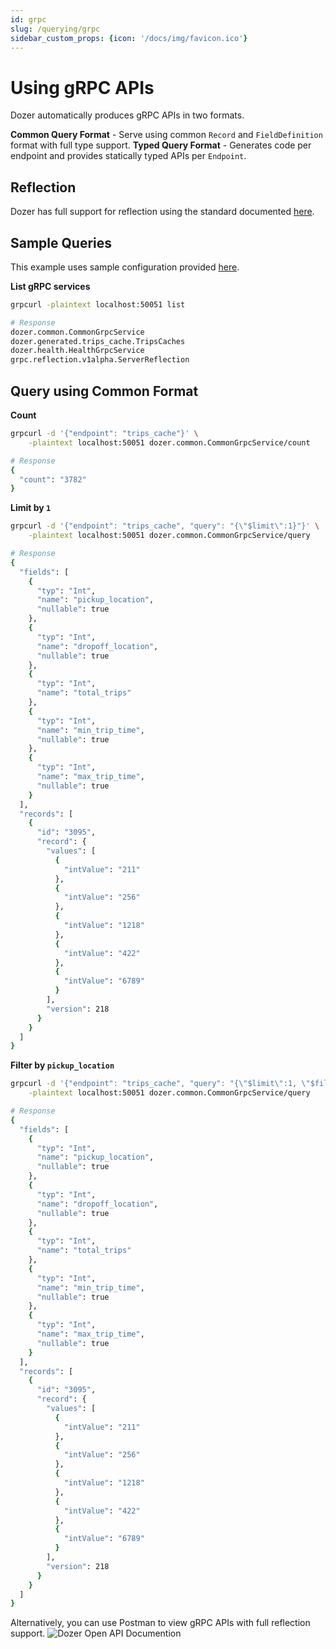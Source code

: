 ```yaml
---
id: grpc
slug: /querying/grpc
sidebar_custom_props: {icon: '/docs/img/favicon.ico'}
---
```

# Using gRPC APIs

Dozer automatically produces gRPC APIs in two formats.

**Common Query Format** - Serve using common `Record` and `FieldDefinition` format with full type support.
**Typed Query Format** - Generates code per endpoint and provides statically typed APIs per `Endpoint`.

## Reflection
Dozer has full support for reflection using the standard documented [here](https://github.com/grpc/grpc/blob/master/doc/server-reflection.md).


## Sample Queries
This example uses sample configuration provided [here](/docs/configuration).

**List gRPC services**
```bash
grpcurl -plaintext localhost:50051 list

# Response
dozer.common.CommonGrpcService
dozer.generated.trips_cache.TripsCaches
dozer.health.HealthGrpcService
grpc.reflection.v1alpha.ServerReflection
```

## Query using Common Format

**Count**
```bash
grpcurl -d '{"endpoint": "trips_cache"}' \
    -plaintext localhost:50051 dozer.common.CommonGrpcService/count

# Response
{
  "count": "3782"
}
```

**Limit by `1`**
```bash
grpcurl -d '{"endpoint": "trips_cache", "query": "{\"$limit\":1}"}' \
    -plaintext localhost:50051 dozer.common.CommonGrpcService/query

# Response
{
  "fields": [
    {
      "typ": "Int",
      "name": "pickup_location",
      "nullable": true
    },
    {
      "typ": "Int",
      "name": "dropoff_location",
      "nullable": true
    },
    {
      "typ": "Int",
      "name": "total_trips"
    },
    {
      "typ": "Int",
      "name": "min_trip_time",
      "nullable": true
    },
    {
      "typ": "Int",
      "name": "max_trip_time",
      "nullable": true
    }
  ],
  "records": [
    {
      "id": "3095",
      "record": {
        "values": [
          {
            "intValue": "211"
          },
          {
            "intValue": "256"
          },
          {
            "intValue": "1218"
          },
          {
            "intValue": "422"
          },
          {
            "intValue": "6789"
          }
        ],
        "version": 218
      }
    }
  ]
}
```

**Filter by `pickup_location`**
```bash
grpcurl -d '{"endpoint": "trips_cache", "query": "{\"$limit\":1, \"$filter\": {\"pickup_location\": 211}}"}' \
    -plaintext localhost:50051 dozer.common.CommonGrpcService/query

# Response
{
  "fields": [
    {
      "typ": "Int",
      "name": "pickup_location",
      "nullable": true
    },
    {
      "typ": "Int",
      "name": "dropoff_location",
      "nullable": true
    },
    {
      "typ": "Int",
      "name": "total_trips"
    },
    {
      "typ": "Int",
      "name": "min_trip_time",
      "nullable": true
    },
    {
      "typ": "Int",
      "name": "max_trip_time",
      "nullable": true
    }
  ],
  "records": [
    {
      "id": "3095",
      "record": {
        "values": [
          {
            "intValue": "211"
          },
          {
            "intValue": "256"
          },
          {
            "intValue": "1218"
          },
          {
            "intValue": "422"
          },
          {
            "intValue": "6789"
          }
        ],
        "version": 218
      }
    }
  ]
}
```


Alternatively, you can use Postman to view gRPC APIs with full reflection support.
![Dozer Open API Documention](@site/static/docs/trips.png)

